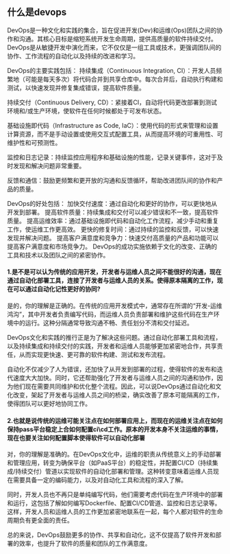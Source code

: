 ## 什么是devops

DevOps是一种文化和实践的集合，旨在促进开发(Dev)和运维(Ops)团队之间的协作和沟通。其核心目标是缩短系统开发生命周期，提供高质量的软件持续交付。DevOps是从敏捷开发中演化而来，它不仅仅是一组工具或技术，更强调团队间的协作、工作流程的自动化以及持续的改进和学习。

DevOps的主要实践包括：
持续集成（Continuous Integration, CI）：开发人员频繁地（可能是每天多次）将代码合并到共享仓库中。每次合并后，自动执行构建和测试，以快速发现并修复集成错误，提高软件质量。

持续交付（Continuous Delivery, CD）：紧接着CI，自动将代码更改部署到测试环境和/或生产环境，使软件在任何时候都处于可发布状态。

基础设施即代码（Infrastructure as Code, IaC）：使用代码的形式来管理和设置计算资源，而不是手动设置或使用交互式配置工具，从而提高环境的可重用性、可维护性和可预测性。

监控和日志记录：持续监控应用程序和基础设施的性能，记录关键事件，这对于及时发现和解决问题非常重要。

反馈和通信：鼓励更频繁和更开放的沟通和反馈循环，帮助改进团队间的协作和产品的质量。

DevOps的好处包括：
加快交付速度：通过自动化和更好的协作，可以更快地从开发到部署。
提高软件质量：持续集成和交付可以减少错误和不一致，提高软件质量。
提高运维效率：通过基础设施即代码和自动化工作流程，减少手动和重复工作，使运维工作更高效。
更快的修复时间：通过持续的监控和反馈，可以快速发现并解决问题。
提高客户满意度和竞争力：快速交付高质量的产品和功能可以提高客户满意度和市场竞争力。
DevOps的成功实施依赖于文化的改变、正确的工具和技术以及团队之间的紧密协作。

#### 1.是不是可以认为传统的应用开发，开发者与运维人员之间不能很好的沟通，现在通过自动化部署工具，连接了开发者与运维人员的关系。使得原本隔离的工作，现在可以通过自动化记性更好的协同?

是的，你的理解是正确的。在传统的应用开发模式中，通常存在所谓的“开发-运维鸿沟”，其中开发者负责编写代码，而运维人员负责部署和维护这些代码在生产环境中的运行。这种分隔通常导致沟通不畅、责任划分不清和交付延迟。

DevOps文化和实践的推行正是为了解决这些问题。通过自动化部署工具和流程，以及持续集成和持续交付的实践，开发者和运维人员能够更加紧密地合作，共享责任，从而实现更快速、更可靠的软件构建、测试和发布流程。

自动化不仅减少了人为错误，还加快了从开发到部署的过程，使得软件的发布和迭代速度大大加快。同时，它还帮助强化了开发者与运维人员之间的沟通和协作，因为他们现在需要共同维护和优化整个流程。因此，可以说DevOps通过自动化和文化改变，架起了开发者与运维人员之间的桥梁，确实改善了原本可能隔离的工作，使得团队可以更好地协同工作。

#### 2.也就是说传统的运维可能关注点在如何部署应用上，而现在的运维关注点在如何保持pass平台稳定上合如何配置ci\cd工作。原本的开发本身不关注运维的事情，现在也要关注如何配置脚本使得软件可以自动化部署

对，你的理解是准确的。在DevOps文化中，运维的职责从传统意义上的手动部署和管理应用，转变为确保平台（如PaaS平台）的稳定性，并配置CI/CD（持续集成/持续交付）管道以实现软件的自动化部署和管理。这种转变意味着运维人员现在需要具备一定的编码能力，以及对自动化工具和流程的深入了解。

同时，开发人员也不再只是单纯编写代码，他们需要考虑代码在生产环境中的部署和运行，这包括了解如何编写Dockerfile、配置CI/CD管道、监控和日志记录等。这样，开发人员和运维人员的工作更加紧密地联系在一起，每个人都对软件的生命周期负有更全面的责任。

总的来说，DevOps鼓励更多的协作、共享和自动化，这不仅提高了软件开发和部署的效率，也提升了软件的质量和团队的工作满意度。